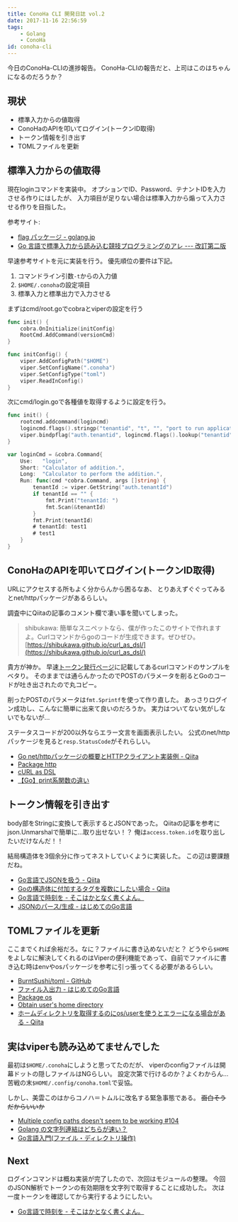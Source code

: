 ```yaml
---
title: ConoHa CLI 開発日誌 vol.2
date: 2017-11-16 22:56:59
tags:
    - Golang
    - ConoHa
id: conoha-cli
---
```


今日のConoHa-CLIの進捗報告。
ConoHa-CLIの報告だと、上司はこのはちゃんになるのだろうか？

## 現状

- 標準入力からの値取得
- ConoHaのAPIを叩いてログイン(トークンID取得)
- トークン情報を引き出す
- TOMLファイルを更新

<!-- more -->

## 標準入力からの値取得

現在loginコマンドを実装中。
オプションでID、Password、テナントIDを入力させる作りにはしたが、
入力項目が足りない場合は標準入力から煽って入力させる作りを目指した。

参考サイト:

- [flag パッケージ - golang.jp](http://golang.jp/pkg/fmt)
- [Go 言語で標準入力から読み込む競技プログラミングのアレ --- 改訂第二版](https://qiita.com/tnoda_/items/b503a72eac82862d30c6)

早速参考サイトを元に実装を行う。
優先順位の要件は下記。

1. コマンドライン引数`-t`からの入力値
2. `$HOME/.conoha`の設定項目
3. 標準入力と標準出力で入力させる

まずはcmd/root.goでcobraとviperの設定を行う

```Go
func init() {
    cobra.OnInitialize(initConfig)
    RootCmd.AddCommand(versionCmd)
}

func initConfig() {
    viper.AddConfigPath("$HOME")
    viper.SetConfigName(".conoha")
    viper.SetConfigType("toml")
    viper.ReadInConfig()
}
```

次にcmd/login.goで各種値を取得するように設定を行う。

```Go
func init() {
    rootcmd.addcommand(logincmd)
    logincmd.flags().stringp("tenantid", "t", "", "port to run application server on")
    viper.bindpflag("auth.tenantid", logincmd.flags().lookup("tenantid"))
}

var loginCmd = &cobra.Command{
    Use:   "login",
    Short: "Calculator of addition.",
    Long:  "Calculator to perform the addition.",
    Run: func(cmd *cobra.Command, args []string) {
        tenantId := viper.GetString("auth.tenantId")
        if tenantId == "" {
            fmt.Print("tenantId: ")
            fmt.Scan(&tenantId)
        }
        fmt.Print(tenantId)
        # tenantId: test1
        # test1
    }
}
```

## ConoHaのAPIを叩いてログイン(トークンID取得)

URLにアクセスする所もよく分からんから困るなあ、
とりあえずぐぐってみるとnet/httpパッケージがあるらしい。

調査中にQiitaの記事のコメント欄で凄い事を聞いてしまった。

> shibukawa:
> 簡単なスニペットなら、僕が作ったこのサイトで作れますよ。Curlコマンドからgoのコードが生成できます。ぜひぜひ。
> [https://shibukawa.github.io/curl_as_dsl/](https://shibukawa.github.io/curl_as_dsl/)

貴方が神か。
早速[トークン発行ページ](https://www.conoha.jp/docs/identity-post_tokens.html)に記載してあるcurlコマンドのサンプルをベタり。
そのままでは通らんかったのでPOSTのパラメータを削るとGoのコードが吐き出されたので丸コピー。

削ったPOSTのパラメータは`fmt.Sprintf`を使って作り直した。
あっさりログイン成功し、こんなに簡単に出来て良いのだろうか。
実力はついてない気がしないでもないが…

ステータスコードが200以外ならエラー文言を画面表示したい。
公式のnet/httpパッケージを見ると`resp.StatusCode`がそれらしい。

- [Go net/httpパッケージの概要とHTTPクライアント実装例 - Qiita](https://qiita.com/jpshadowapps/items/463b2623209479adcd88)
- [Package http](https://golang.org/pkg/net/http/)
- [cURL as DSL](https://shibukawa.github.io/curl_as_dsl/)
- [【Go】print系関数の違い](https://qiita.com/taji-taji/items/77845ef744da7c88a6fe)

## トークン情報を引き出す

body部をStringに変換して表示するとJSONであった。
Qiitaの記事を参考にjson.Unmarshalで簡単に…取り出せない！？
俺は`access.token.id`を取り出したいだけなんだ！！

結局構造体を3個余分に作ってネストしていくように実装した。
この辺は要課題だね。

- [Go言語でJSONを扱う - Qiita](https://qiita.com/nayuneko/items/2ec20ba69804e8bf7ca3)
- [Goの構造体に付加するタグを複数にしたい場合 - Qiita](https://qiita.com/aibou/items/33142a988e8bd4a4d164)
- [Go言語で時刻を - そこはかとなく書くよん。](http://tdoc.info/blog/2013/04/10/go_time.html)
- [JSONのパース/生成 - はじめてのGo言語](http://cuto.unirita.co.jp/gostudy/post/standard-library-json/)

## TOMLファイルを更新

ここまでくれば余裕だろ。なに？ファイルに書き込めないだと？
どうやら`$HOME`をよしなに解決してくれるのはViperの便利機能であって、自前でファイルに書き込む時はenvやosパッケージを参考に引っ張ってくる必要があるらしい。

- [BurntSushi/toml - GitHub](https://github.com/BurntSushi/toml)
- [ファイル入出力 - はじめてのGo言語](http://cuto.unirita.co.jp/gostudy/post/standard-library-file-io/)
- [Package os](https://golang.org/pkg/os/#FileMode)
- [Obtain user's home directory](https://stackoverflow.com/questions/7922270/obtain-users-home-directory)
- [ホームディレクトリを取得するのにos/userを使うとエラーになる場合がある - Qiita](https://qiita.com/hironobu_s/items/da2f97c2154075d3fbbe)

## 実はviperも読み込めてませんでした

最初は`$HOME/.conoha`にしようと思ってたのだが、
viperのconfigファイルは開幕ドットの隠しファイルはNGらしい。
設定次第で行けるのか？よくわからん…苦戦の末`$HOME/.config/conoha.toml`で妥協。

しかし、美雲このはからコノハ＝トムルに改名する緊急事態である。
<del>面白そうだからいいか</del>

- [Multiple config paths doesn't seem to be working #104](https://github.com/spf13/viper/issues/104)
- [Golang の文字列連結はどちらが速い？](https://qiita.com/spiegel-im-spiegel/items/16ab7dabbd0749281227)
- [Go言語入門(ファイル・ディレクトリ操作)](https://qiita.com/knt45/items/557ee65c46a685ea4f59)

## Next

ログインコマンドは概ね実装が完了したので、次回はモジュールの整理。
今回のJSON解析でトークンの有効期限を文字列で取得することに成功した。
次は一度トークンを確認してから実行するようにしたい。

- [Go言語で時刻を - そこはかとなく書くよん。](http://tdoc.info/blog/2013/04/10/go_time.html)
